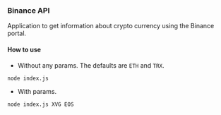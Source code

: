 ### Binance API
Application to get information about crypto currency using the Binance portal.

#### How to use

- Without any params. The defaults are `ETH` and `TRX`.
```bash
node index.js
```

- With params.
```bash
node index.js XVG EOS
```